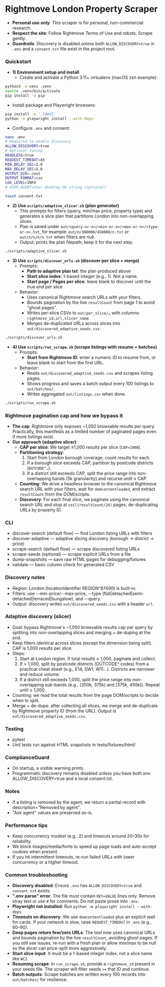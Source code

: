 # Rightmove London Property Scraper

- **Personal use only**: This scraper is for personal, non-commercial research.
- **Respect the site**: Follow Rightmove Terms of Use and robots. Scrape gently.
- **Guardrails**: Discovery is disabled unless both `ALLOW_DISCOVERY=true` in `.env` and a `consent.txt` file exist in the project root.

### Quickstart

- **1) Environment setup and install**
  - Create and activate a Python 3.11+ virtualenv (macOS zsh example):
```bash
python3 -m venv .venv
source .venv/bin/activate
pip install -U pip
```
  - Install package and Playwright browsers:
```bash
pip install -e '.[dev]'
python -m playwright install --with-deps
```
  - Configure `.env` and consent:
```bash
nano .env
# Required to enable discovery
ALLOW_DISCOVERY=true
# Optional tuning
HEADLESS=true
REQUEST_TIMEOUT=45
MIN_DELAY_SEC=2.0
MAX_DELAY_SEC=5.0
OUTPUT_DIR=./out
OUTPUT_FORMAT=csv
LOG_LEVEL=INFO
# USER_AGENT=Your desktop UA string (optional)

touch consent.txt
```

- **2) Use `scripts/adaptive_slicer.sh` (plan generator)**
  - This prompts for filters (query, min/max price, property type) and generates a slice plan that partitions London into non-overlapping slices.
  - Plan is saved under `out/<query-or-n>/<min-or-n>/<max-or-n>/<type-or-n>.txt`, for example: `out/n/300000/450000/n.txt` or `out/n/n/n/n.txt` when filters are null.
  - Output: prints the plan filepath; keep it for the next step.
```bash
./scripts/adaptive_slicer.sh
```

- **3) Use `scripts/discover_urls.sh` (discover per slice + merge)**
  - Prompts:
    - **Path to adaptive plan txt**: the plan produced above
    - **Start slice index**: 1-based integer (e.g., 1). Not a name.
    - **Start page / Pages per slice**: leave blank to discover until the true end per slice
  - Behavior:
    - Uses canonical Rightmove search URLs with your filters.
    - Bounds pagination by the live `resultCount` from page 1 to avoid "ghost pages".
    - Writes per-slice CSVs to `out/per_slice/…` with columns: `rightmove_id,url,slicer_name`.
    - Merges de-duplicated URLs across slices into `out/discovered_adaptive_seeds.csv`.
```bash
./scripts/discover_urls.sh
```

- **4) Use `scripts/run_scrape.sh` (scrape listings with resume + batches)**
  - Prompts:
    - **Start from Rightmove ID**: enter a numeric ID to resume from, or leave blank to start from the first URL.
  - Behavior:
    - Reads `out/discovered_adaptive_seeds.csv` and scrapes listing pages.
    - Shows progress and saves a batch output every 100 listings to `out/batches/`.
    - Writes aggregated `out/listings.csv` when done.
```bash
./scripts/run_scrape.sh
```

### Rightmove pagination cap and how we bypass it

- **The cap**: Rightmove only exposes ~1,050 browsable results per query. Practically, this manifests as a limited number of paginated pages even if more listings exist.
- **Our approach (adaptive slicer)**:
  - **CAP per slice**: We target ≤1,000 results per slice (`CAP=1000`).
  - **Partitioning strategy**:
    1) Start from London borough coverage; count results for each.
    2) If a borough slice exceeds CAP, partition by postcode districts (`OUTCODE^…`).
    3) If a district still exceeds CAP, split the price range into non-overlapping bands (5k granularity) and recurse until ≤ CAP.
  - **Counting**: We drive a headless browser to the canonical Rightmove search URL with your filters, wait for `domcontentloaded`, and extract `resultCount` from the DOM/scripts.
  - **Discovery**: For each final slice, we paginate using the canonical search URL and stop at `ceil(resultCount/24)` pages, de-duplicating URLs by property ID.

### CLI

- discover-search (default flow) — find London listing URLs with filters
- discover-adaptive — adaptive slicing discovery (borough → district → price)
- scrape-search (default flow) — scrape discovered listing URLs
- scrape-seeds (optional) — scrape explicit URLs from a file
- dump-snapshots — save raw HTML pages for debugging/fixtures
- validate — basic column check for generated CSV

### Discovery notes

- Region: London (locationIdentifier REGION^87490) is built-in.
- Filters: use --min-price/--max-price, --type (flat|detached|semi-detached|terraced|bungalow), and --query.
- Output: discovery writes `out/discovered_seeds.csv` with a header `url`.

### Adaptive discovery (slicer)

- Goal: bypass Rightmove's ~1,050 browsable results cap per query by splitting into non-overlapping slices and merging + de-duping at the end.
- Keep filters identical across slices (except the dimension being split). CAP is 1,000 results per slice.
- Steps:
  1) Start at London region. If total results ≤ 1,000, paginate and collect.
  2) If > 1,000, split by postcode districts (OUTCODE^ codes) from a practical cheat sheet (e.g., E14, SW1, W11…). Districts are narrower and reduce volume.
  3) If a district still exceeds 1,000, split the price range into non-overlapping sub-bands (e.g., [300k, 375k) and [375k, 450k)). Repeat until ≤ 1,000.
- Counting: we read the total results from the page DOM/scripts to decide when to split.
- Merge + de-dupe: after collecting all slices, we merge and de-duplicate by Rightmove property ID (from the URL). Output is `out/discovered_adaptive_seeds.csv`.

### Testing

- pytest
- Unit tests run against HTML snapshots in tests/fixtures/html/

### ComplianceGuard

- On startup, a visible warning prints.
- Programmatic discovery remains disabled unless you have both env ALLOW_DISCOVERY=true and a local consent.txt.

### Notes

- If a listing is removed by the agent, we return a partial record with description="Removed by agent".
- "Ask agent" values are preserved as-is.

### Performance tips

- Keep concurrency modest (e.g., 2) and timeouts around 20–30s for reliability.
- We block images/media/fonts to speed up page loads and auto-accept cookies when present.
- If you hit intermittent timeouts, re-run failed URLs with lower concurrency or a higher timeout.

### Common troubleshooting

- **Discovery disabled**: Ensure `.env` has `ALLOW_DISCOVERY=true` and `consent.txt` exists.
- **".env parse" error**: The file must contain `KEY=VALUE` lines only. Remove stray text or use `#` for comments. Do not paste prose into `.env`.
- **Playwright not installed**: Run `python -m playwright install --with-deps`.
- **Timeouts on discovery**: We use `domcontentloaded` plus an explicit wait for cards. If your network is slow, raise `REQUEST_TIMEOUT` in `.env` (e.g., 60–90).
- **Deep pages return few/zero URLs**: The tool now uses canonical URLs and bounds pagination by the live `resultCount`, avoiding ghost pages. If you still see issues, re-run with a fresh plan or allow min/max to be null so the slicer can price-split more aggressively.
- **Start slice input**: It must be a 1-based integer index, not a slice name like `WC2`.
- **Resuming scrape**: In `run_scrape.sh`, provide a `rightmove_id` present in your seeds file. The scraper will filter seeds `>=` that ID and continue.
- **Batch outputs**: Scrape batches are written every 100 records into `out/batches/` for resilience.
